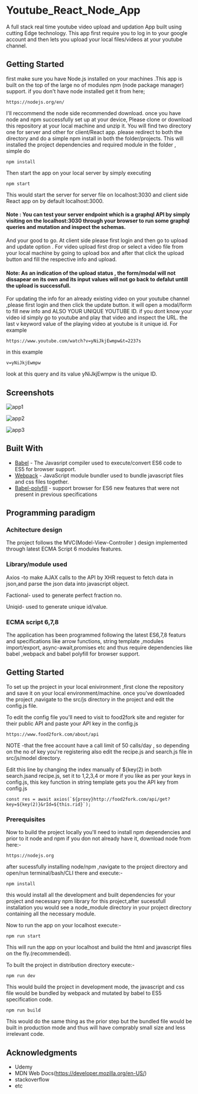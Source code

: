 # Youtube_React_Node_App
A full stack real time youtube video upload and updation App built using cutting Edge technology.
This app first require you to log in to your google account and then lets you upload your local files/videos at your youtube channel.

## Getting Started
first make sure you have Node.js installed on your machines .This app is built on the top of the large no of modules npm (node package manager)
support.
if you don't have node installed get it from here;

```
https://nodejs.org/en/
```

I'll reccommend the node side recommended download.
once you have node and npm successfully set up at your device, Please clone or download this repository at your local machine and 
unzip it.
You will find two directory one for server and other for client/React app.
please redirect to both the directory and do a simple npm install in both the folder/projects.
This will installed the project dependencies and required module in the folder , simple do

```
npm install
```
Then start the app on your local server by simply executing

```
npm start
```

This would start the server for server file on localhost:3030 and client side React app on by default localhost:3000.
#### Note : You can test your server endpoint which is a graphql API by simply visiting on the localhost:3030 through your browser to run some graphql queries and mutation and inspect the schemas. 

And your good to go.
At client side please first login and then go to upload and update option .
For video upload first drop or select a video file from your local machine by going to upload box and after that click the
upload button and fill the respective info and upload. 

#### Note: As an indication of the upload status , the form/modal will not dissapear on its own and its input values will not go back to defalut untill the upload is successfull.

For updating the info for an already existing video on your youtube channel ,please first login and then click the update button.
it will open a modal/form to fill new info and ALSO YOUR UNIQUE YOUTUBE ID. if you dont know your video id simply go to youtube and 
play that video and inspect the URL. the last v keyword value of the playing video at youtube is it unique id. For example

```
https://www.youtube.com/watch?v=yNiJkjEwmpw&t=2237s
```
in this example
```
v=yNiJkjEwmpw
```
look at this query and its value yNiJkjEwmpw is the unique ID.



## Screenshots
![app1](https://user-images.githubusercontent.com/17953528/45334106-fbdbad80-b596-11e8-849e-47b4f5756623.png)


![app2](https://user-images.githubusercontent.com/17953528/45334116-06964280-b597-11e8-9c29-cfc6cbe7d0c4.png)


![app3](https://user-images.githubusercontent.com/17953528/45334128-144bc800-b597-11e8-9753-78413da85017.png)

## Built With

* [Babel](https://babeljs.io/) - The Javasript compiler used to execute/convert ES6 code to ES5 for browser support.
* [Webpack](https://webpack.js.org/) - JavaScript module bundler used to bundle javascript files and css files together.
* [Babel-polyfill](https://babeljs.io/docs/en/babel-polyfill) - support browser for ES6 new features that were not present in previous specifications



## Programming paradigm

### Achitecture design
The project follows the MVC(Model-View-Controller ) design implemented through latest ECMA Script 6 modules features.

### Library/module used
Axios -to make AJAX calls to the API by XHR request to fetch data in json,and parse the json data into javascript object.

Factional- used to generate perfect fraction no.

Uniqid- used to generate unique id/value.

### ECMA script 6,7,8 
The application has been programmed following the latest ES6,7,8 featurs and specifications like arrow functions, string template ,modules import/export, async-await,promises etc and thus require dependencies like babel ,webpack and babel polyfill for browser support.

## Getting Started

To set up the project in your local enivironment ,first clone the repository and save it on your local environment/machine.
once you've downloaded the project ,navigate to the src/js directory in the project and edit the config.js file.

To edit the config file you'll need to visit to food2fork site and register for their public API and paste your API key in the config.js
```
https://www.food2fork.com/about/api
```

NOTE -that the free account have a call limit of 50 calls/day , so depending on the no of key you're registering also edit the recipe.js and search.js file in src/js/model directory.

Edit this line by changing the index manually of ${key(2) in both search.jsand recipe.js, set it to 1,2,3,4 or more if you like as per your keys in config.js, this key function in string template gets you the API key from config.js
```
const res = await axios(`${proxy}http://food2fork.com/api/get?key=${key(2)}&rId=${this.rid}`);

```

### Prerequisites

Now to build the project locally you'll need to install npm dependencies and prior to it node and npm if you don not already have it,
download node from here:-
```
https://nodejs.org
```
after sucessfully installing node/npm ,navigate to the project directory and open/run terminal/bash/CLI there and execute:-
```
npm install
```
this would install all the development and built dependencies for your project and necessary npm library for this project,after sucessfull installation you would see a node_module directory in your project directory containing all the necessary module.

Now to run the app on your localhost execute:-
```
npm run start
```
This will run the app on your localhost and build the html and javascript files on the fly.(recommended).

To built the project in distribution directory execute:-
```
npm run dev
```
This would build the project in development mode, the javascript and css file would be bundled by webpack and mutated by babel to ES5 specification code. 


```
npm run build
```
This would do the same thing as the prior step but the bundled file would be built in production mode and thus will have comprably small size and less irrelevant code.






## Acknowledgments

* Udemy
* MDN Web Docs(https://developer.mozilla.org/en-US/)
* stackoverflow
* etc
